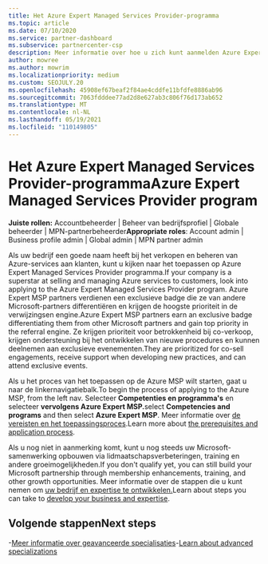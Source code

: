 ```yaml
---
title: Het Azure Expert Managed Services Provider-programma
ms.topic: article
ms.date: 07/10/2020
ms.service: partner-dashboard
ms.subservice: partnercenter-csp
description: Meer informatie over hoe u zich kunt aanmelden Azure Expert Managed Services Provider programma om zich te onderscheiden van andere partners en de hoogste prioriteit te krijgen in de verwijzingsen engine.
author: mowree
ms.author: mowrim
ms.localizationpriority: medium
ms.custom: SEOJULY.20
ms.openlocfilehash: 45908ef67beaf2f84ae4cddfe11bfdfe8886ab96
ms.sourcegitcommit: 7063fdddee77ad2d8e627ab3c806f76d173ab652
ms.translationtype: MT
ms.contentlocale: nl-NL
ms.lasthandoff: 05/19/2021
ms.locfileid: "110149805"
---
```

# <a name="azure-expert-managed-services-provider-program"></a><span data-ttu-id="c7a09-103">Het Azure Expert Managed Services Provider-programma</span><span class="sxs-lookup"><span data-stu-id="c7a09-103">Azure Expert Managed Services Provider program</span></span>

<span data-ttu-id="c7a09-104">**Juiste rollen:** Accountbeheerder | Beheer van bedrijfsprofiel | Globale beheerder | MPN-partnerbeheerder</span><span class="sxs-lookup"><span data-stu-id="c7a09-104">**Appropriate roles**: Account admin | Business profile admin | Global admin | MPN partner admin</span></span>

<span data-ttu-id="c7a09-105">Als uw bedrijf een goede naam heeft bij het verkopen en beheren van Azure-services aan klanten, kunt u kijken naar het toepassen op Azure Expert Managed Services Provider programma.</span><span class="sxs-lookup"><span data-stu-id="c7a09-105">If your company is a superstar at selling and managing Azure services to customers, look into applying to the Azure Expert Managed Services Provider program.</span></span> <span data-ttu-id="c7a09-106">Azure Expert MSP partners verdienen een exclusieve badge die ze van andere Microsoft-partners differentiëren en krijgen de hoogste prioriteit in de verwijzingsen engine.</span><span class="sxs-lookup"><span data-stu-id="c7a09-106">Azure Expert MSP partners earn an exclusive badge differentiating them from other Microsoft partners and gain top priority in the referral engine.</span></span> <span data-ttu-id="c7a09-107">Ze krijgen prioriteit voor betrokkenheid bij co-verkoop, krijgen ondersteuning bij het ontwikkelen van nieuwe procedures en kunnen deelnemen aan exclusieve evenementen.</span><span class="sxs-lookup"><span data-stu-id="c7a09-107">They are prioritized for co-sell engagements, receive support when developing new practices, and can attend exclusive events.</span></span>

<span data-ttu-id="c7a09-108">Als u het proces van het toepassen op de Azure MSP wilt starten, gaat u naar de linkernavigatiebalk.</span><span class="sxs-lookup"><span data-stu-id="c7a09-108">To begin the process of applying to the Azure MSP, from the left nav.</span></span> <span data-ttu-id="c7a09-109">Selecteer **Competenties en programma's** en selecteer **vervolgens Azure Expert MSP.**</span><span class="sxs-lookup"><span data-stu-id="c7a09-109">select **Competencies and programs** and then select **Azure Expert MSP**.</span></span> <span data-ttu-id="c7a09-110">Meer informatie over [de vereisten en het toepassingsproces](https://partner.microsoft.com/membership/azure-expert-msp).</span><span class="sxs-lookup"><span data-stu-id="c7a09-110">Learn more about [the prerequisites and application process](https://partner.microsoft.com/membership/azure-expert-msp).</span></span> 

<span data-ttu-id="c7a09-111">Als u nog niet in aanmerking komt, kunt u nog steeds uw Microsoft-samenwerking opbouwen via lidmaatschapsverbeteringen, training en andere groeimogelijkheden.</span><span class="sxs-lookup"><span data-stu-id="c7a09-111">If you don't qualify yet, you can still build your Microsoft partnership through membership enhancements, training, and other growth opportunities.</span></span>
<span data-ttu-id="c7a09-112">Meer informatie over de stappen die u kunt nemen om [uw bedrijf en expertise te ontwikkelen.](https://partner.microsoft.com/membership/azure-expert-msp)</span><span class="sxs-lookup"><span data-stu-id="c7a09-112">Learn about steps you can take to [develop your business and expertise](https://partner.microsoft.com/membership/azure-expert-msp).</span></span>

## <a name="next-steps"></a><span data-ttu-id="c7a09-113">Volgende stappen</span><span class="sxs-lookup"><span data-stu-id="c7a09-113">Next steps</span></span>

<span data-ttu-id="c7a09-114">-[Meer informatie over geavanceerde specialisaties](advanced-specializations.md)</span><span class="sxs-lookup"><span data-stu-id="c7a09-114">-[Learn about advanced specializations](advanced-specializations.md)</span></span>